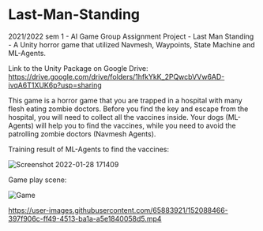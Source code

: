 # Last-Man-Standing
2021/2022 sem 1 - AI Game Group Assignment Project - Last Man Standing - A Unity horror game that utilized Navmesh, Waypoints, State Machine and ML-Agents.


Link to the Unity Package on Google Drive: https://drive.google.com/drive/folders/1hfkYkK_2PQwcbVVw6AD-ivqA6T1XUK6p?usp=sharing


This game is a horror game that you are trapped in a hospital with many flesh eating zombie doctors. Before you find the key and escape from the hospital, you will need to collect all the vaccines inside. Your dogs (ML-Agents) will help you to find the vaccines, while you need to avoid the patrolling zombie doctors (Navmesh Agents).


Training result of ML-Agents to find the vaccines:


![Screenshot 2022-01-28 171409](https://user-images.githubusercontent.com/65883921/151519611-fc2a2f5c-6b86-46ed-a076-8575b38376ee.png)


Game play scene:


![Game](https://user-images.githubusercontent.com/65883921/151518297-58ee2a63-ea78-4225-9955-e05b413f1e47.png)


https://user-images.githubusercontent.com/65883921/152088466-397f906c-ff49-4513-ba1a-a5e1840058d5.mp4
